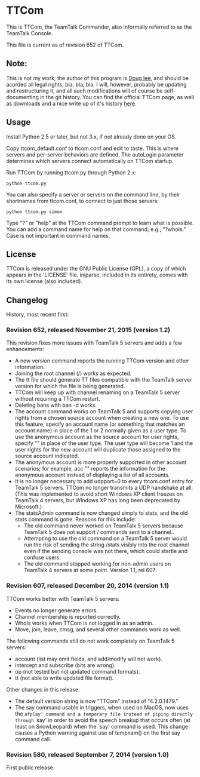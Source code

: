 # TTCom
This is TTCom, the TeamTalk Commander, also informally referred to as the TeamTalk Console.

This file is current as of revision 652 of TTCom.

## Note:

This is not my work; the author of this program is [Doug lee](http://dlee.org), and should be acorded all legal  rights, bla, bla, bla. I will, however, probably be updating and restructuring it, and all such modifications will of course be self-documenting in the git history. You can find the official TTCom page, as well as downloads and a nice write up of it's history [here](http://dlee.org/TTCom/).

## Usage

Install Python 2.5 or later, but not 3.x, if not already done on your OS.

Copy ttcom_default.conf to ttcom.conf and edit to taste. This is where
servers and per-server behaviors are defined. The autoLogin parameter
determines which servers connect automatically on TTCom startup.

Run TTCom by running ttcom.py through Python 2.x:

    python ttcom.py

You can also specify a server or servers on the command line, by their
shortnames from ttcom.conf, to connect to just those servers:

    python ttcom.py simon

Type "?" or "help" at the TTCom command prompt to learn what is
possible. You can add a command name for help on that command; e.g.,
"?whoIs." Case is not important in command names.


## License
TTCom is released under the GNU Public License (GPL), a copy of which
appears in the 'LICENSE' file. iniparse, included in its entirety, comes with
its own license (also included).

## Changelog

History, most recent first:

### Revision 652, released November 21, 2015 (version 1.2)

This revision fixes more issues with TeamTalk 5 servers and adds a few enhancements: 
* A new version command reports the running TTCom version and other information. 
* Joining the root channel (/) works as expected. 
* The tt file should generate TT files compatible with the TeamTalk server version for which the file is being generated. 
* TTCom will keep up with channel renaming on a TeamTalk 5 server without requiring a TTCom restart. 
* Deleting bans with ban -d works. 
* The account command works on TeamTalk 5 and supports copying user rights from a chosen source account when creating a new one. To use this feature, specify an account name (or something that matches an account name) in place of the 1 or 2 normally given as a user type. To use the anonymous account as the source account for user rights, specify "" in place of the user type. The user type will become 1 and the user rights for the new account will duplicate those assigned to the source account indicated. 
* The anonymous account is more properly supported in other account scenarios; for example, acc "" reports the information for the anonymous account instead of displaying a list of all accounts. 
* It is no longer necessary to add udpport=0 to every ttcom.conf entry for TeamTalk 5 servers. TTCom no longer transmits a UDP handshake at all. (This was implemented to avoid short Windows XP client freezes on TeamTalk 4 servers, but Windows XP has long been deprecated by Microsoft.) 
* The statsAdmin command is now changed simply to stats, and the old stats command is gone. Reasons for this include:
  * The old command never worked on TeamTalk 5 servers because TeamTalk 5 does not support / commands sent to a channel.. 
  * Attempting to use the old command on a TeamTalk 5 server would run the risk of sending the string /stats visibly into the root channel even if the sending console was not there, which could startle and confuse users. 
  * The old command stopped working for non-admin users on TeamTalk 4 servers at some point. Version 1.1, rel 607:

### Revision 607, released December 20, 2014 (version 1.1)

TTCom works better with TeamTalk 5 servers:

* Events no longer generate errors.
* Channel membership is reported correctly.
* WhoIs works when TTCom is not logged in as an admin.
* Move, join, leave, cmsg, and several other commands work as well.

The following commands still do not work completely on TeamTalk 5
servers:

* account (list may omit fields, and add/modify will not work).
* intercept and subscribe (bits are wrong).
* op (not tested but not updated command formats).
* tt (not able to write updated file format).

Other changes in this release: 

* The default version string is now "TTCom" instead of "4.2.0.1479."
* The say command usable in triggers, when used on MacOS, now uses the `afplay' command and a temporary file instead of piping directly through `say' in order to avoid the speech breakup that occurs often (at least on SnowLeopard) when the `say' command is used. This change causes a Python warning against use of tempnam() on the first say command call.

### Revision 580, released September 7, 2014 (version 1.0)
First public release.